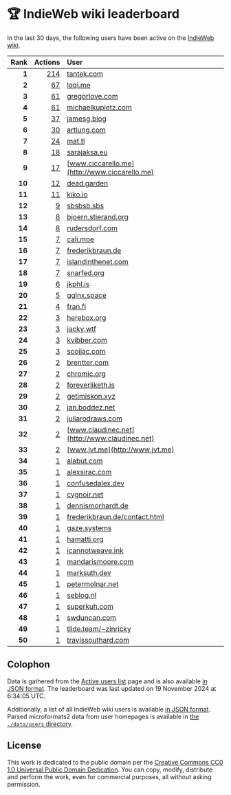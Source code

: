 # 🏆 IndieWeb wiki leaderboard

In the last 30 days, the following users have been active on the [IndieWeb wiki](https://indieweb.org).

| Rank | Actions | User |
|-----:|--------:|:-----|
| **1** | [214](https://indieweb.org/Special:Contributions/Tantek.com) | [tantek.com](http://tantek.com) |
| **2** | [67](https://indieweb.org/Special:Contributions/Loqi.me) | [loqi.me](http://loqi.me) |
| **3** | [61](https://indieweb.org/Special:Contributions/Gregorlove.com) | [gregorlove.com](http://gregorlove.com) |
| **4** | [61](https://indieweb.org/Special:Contributions/Michaelkupietz.com) | [michaelkupietz.com](http://michaelkupietz.com) |
| **5** | [37](https://indieweb.org/Special:Contributions/Jamesg.blog) | [jamesg.blog](http://jamesg.blog) |
| **6** | [30](https://indieweb.org/Special:Contributions/Artlung.com) | [artlung.com](http://artlung.com) |
| **7** | [24](https://indieweb.org/Special:Contributions/Mat.tl) | [mat.tl](http://mat.tl) |
| **8** | [18](https://indieweb.org/Special:Contributions/Sarajaksa.eu) | [sarajaksa.eu](http://sarajaksa.eu) |
| **9** | [17](https://indieweb.org/Special:Contributions/Www.ciccarello.me) | [www.ciccarello.me](http://www.ciccarello.me) |
| **10** | [12](https://indieweb.org/Special:Contributions/Dead.garden) | [dead.garden](http://dead.garden) |
| **11** | [11](https://indieweb.org/Special:Contributions/Kiko.io) | [kiko.io](http://kiko.io) |
| **12** | [9](https://indieweb.org/Special:Contributions/Sbsbsb.sbs) | [sbsbsb.sbs](http://sbsbsb.sbs) |
| **13** | [8](https://indieweb.org/Special:Contributions/Bjoern.stierand.org) | [bjoern.stierand.org](http://bjoern.stierand.org) |
| **14** | [8](https://indieweb.org/Special:Contributions/Rudersdorf.com) | [rudersdorf.com](http://rudersdorf.com) |
| **15** | [7](https://indieweb.org/Special:Contributions/Cali.moe) | [cali.moe](http://cali.moe) |
| **16** | [7](https://indieweb.org/Special:Contributions/Frederikbraun.de) | [frederikbraun.de](http://frederikbraun.de) |
| **17** | [7](https://indieweb.org/Special:Contributions/Islandinthenet.com) | [islandinthenet.com](http://islandinthenet.com) |
| **18** | [7](https://indieweb.org/Special:Contributions/Snarfed.org) | [snarfed.org](http://snarfed.org) |
| **19** | [6](https://indieweb.org/Special:Contributions/Jkphl.is) | [jkphl.is](http://jkphl.is) |
| **20** | [5](https://indieweb.org/Special:Contributions/Gglnx.space) | [gglnx.space](http://gglnx.space) |
| **21** | [4](https://indieweb.org/Special:Contributions/Fran.fi) | [fran.fi](http://fran.fi) |
| **22** | [3](https://indieweb.org/Special:Contributions/Herebox.org) | [herebox.org](http://herebox.org) |
| **23** | [3](https://indieweb.org/Special:Contributions/Jacky.wtf) | [jacky.wtf](http://jacky.wtf) |
| **24** | [3](https://indieweb.org/Special:Contributions/Kvibber.com) | [kvibber.com](http://kvibber.com) |
| **25** | [3](https://indieweb.org/Special:Contributions/Scojjac.com) | [scojjac.com](http://scojjac.com) |
| **26** | [2](https://indieweb.org/Special:Contributions/Brentter.com) | [brentter.com](http://brentter.com) |
| **27** | [2](https://indieweb.org/Special:Contributions/Chromic.org) | [chromic.org](http://chromic.org) |
| **28** | [2](https://indieweb.org/Special:Contributions/Foreverliketh.is) | [foreverliketh.is](http://foreverliketh.is) |
| **29** | [2](https://indieweb.org/Special:Contributions/Getimiskon.xyz) | [getimiskon.xyz](http://getimiskon.xyz) |
| **30** | [2](https://indieweb.org/Special:Contributions/Jan.boddez.net) | [jan.boddez.net](http://jan.boddez.net) |
| **31** | [2](https://indieweb.org/Special:Contributions/Juliarodraws.com) | [juliarodraws.com](http://juliarodraws.com) |
| **32** | [2](https://indieweb.org/Special:Contributions/Www.claudinec.net) | [www.claudinec.net](http://www.claudinec.net) |
| **33** | [2](https://indieweb.org/Special:Contributions/Www.jvt.me) | [www.jvt.me](http://www.jvt.me) |
| **34** | [1](https://indieweb.org/Special:Contributions/Alabut.com) | [alabut.com](http://alabut.com) |
| **35** | [1](https://indieweb.org/Special:Contributions/Alexsirac.com) | [alexsirac.com](http://alexsirac.com) |
| **36** | [1](https://indieweb.org/Special:Contributions/Confusedalex.dev) | [confusedalex.dev](http://confusedalex.dev) |
| **37** | [1](https://indieweb.org/Special:Contributions/Cygnoir.net) | [cygnoir.net](http://cygnoir.net) |
| **38** | [1](https://indieweb.org/Special:Contributions/Dennismorhardt.de) | [dennismorhardt.de](http://dennismorhardt.de) |
| **39** | [1](https://indieweb.org/Special:Contributions/Frederikbraun.de_contact.html) | [frederikbraun.de/contact.html](http://frederikbraun.de/contact.html) |
| **40** | [1](https://indieweb.org/Special:Contributions/Gaze.systems) | [gaze.systems](http://gaze.systems) |
| **41** | [1](https://indieweb.org/Special:Contributions/Hamatti.org) | [hamatti.org](http://hamatti.org) |
| **42** | [1](https://indieweb.org/Special:Contributions/Icannotweave.ink) | [icannotweave.ink](http://icannotweave.ink) |
| **43** | [1](https://indieweb.org/Special:Contributions/Mandarismoore.com) | [mandarismoore.com](http://mandarismoore.com) |
| **44** | [1](https://indieweb.org/Special:Contributions/Marksuth.dev) | [marksuth.dev](http://marksuth.dev) |
| **45** | [1](https://indieweb.org/Special:Contributions/Petermolnar.net) | [petermolnar.net](http://petermolnar.net) |
| **46** | [1](https://indieweb.org/Special:Contributions/Seblog.nl) | [seblog.nl](http://seblog.nl) |
| **47** | [1](https://indieweb.org/Special:Contributions/Superkuh.com) | [superkuh.com](http://superkuh.com) |
| **48** | [1](https://indieweb.org/Special:Contributions/Swduncan.com) | [swduncan.com](http://swduncan.com) |
| **49** | [1](https://indieweb.org/Special:Contributions/Tilde.team_~zinricky) | [tilde.team/~zinricky](http://tilde.team/~zinricky) |
| **50** | [1](https://indieweb.org/Special:Contributions/Travissouthard.com) | [travissouthard.com](http://travissouthard.com) |


## Colophon

Data is gathered from the [Active users list](https://indieweb.org/Special:ActiveUsers) page and is also available [in JSON format](https://github.com/jgarber623/indieweb-wiki-leaderboard/blob/main/data/leaderboard.json). The leaderboard was last updated on 19 November 2024 at 6:34:05 UTC.

Additionally, a list of all IndieWeb wiki users is available [in JSON format](https://github.com/jgarber623/indieweb-wiki-leaderboard/blob/main/data/users.json). Parsed microformats2 data from user homepages is available in [the `./data/users` directory](https://github.com/jgarber623/indieweb-wiki-leaderboard/blob/main/data/users).

## License

This work is dedicated to the public domain per the [Creative Commons CC0 1.0 Universal Public Domain Dedication](https://creativecommons.org/publicdomain/zero/1.0/). You can copy, modify, distribute and perform the work, even for commercial purposes, all without asking permission.
